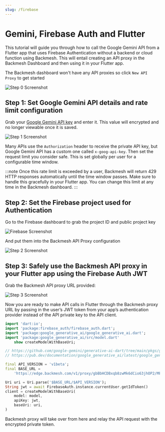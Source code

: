 ```yaml
---
slug: /firebase
---
```


# Gemini, Firebase Auth and Flutter

This tutorial will guide you through how to call the Google Gemini API from a Flutter app that uses Firebase Authentication without a backend or cloud function using Backmesh. This will entail creating an API proxy in the Backmesh Dashboard and then using it in your Flutter app.

The Backmesh dashboard won't have any API proxies so click `New API Proxy` to get started

![Step 0 Screenshot](/emptydash.png)

## Step 1: Set Google Gemini API details and rate limit configuration

Grab your [Google Gemini API key](https://aistudio.google.com/app/apikey) and enter it. This value will encrypted and no longer viewable once it is saved.

![Step 1 Screenshot](/firebase+gemini/step1.png)

Many APIs use the `Authorization` header to receive the private API key, but Google Gemini API has a custom one called `x-goog-api-key`.
Then set the request limit you consider safe. This is set globally per user for a configurable time window.

:::note
Once this rate limit is exceeded by a user, Backmesh will return 429 HTTP responses automatically until the time window passes. Make sure to handle this gracefully in your Flutter app. You can change this limit at any time in the Backmesh dashboard.
:::

## Step 2: Set the Firebase project used for Authentication

Go to the Firebase dashboard to grab the project ID and public project key

![Firebase Screenshot](/firebase+gemini/firebase.png)

And put them into the Backmesh API Proxy configuration

![Step 2 Screenshot](/firebase+gemini/step2.png)

## Step 3: Safely use the Backmesh API proxy in your Flutter app using the Firebase Auth JWT

Grab the Backmesh API proxy URL provided:

![Step 3 Screenshot](/firebase+gemini/step3.png)

Now you are ready to make API calls in Flutter through the Backmesh proxy URL by passing in the user’s JWT token from your app’s authentication provider instead of the API private key to the API client.

```dart title="gemini.dart"
import 'dart:io';
import 'package:firebase_auth/firebase_auth.dart';
import 'package:google_generative_ai/google_generative_ai.dart';
import 'package:google_generative_ai/src/model.dart'
    show createModelWithBaseUri;

// https://github.com/google-gemini/generative-ai-dart/tree/main/pkgs/google_generative_ai
// https://pub.dev/documentation/google_generative_ai/latest/google_generative_ai/google_generative_ai-library.html

final API_VERSION = 'v1beta';
final BASE_URL =
    'https://edge.backmesh.com/v1/proxy/gbBbHCDBxqb8zwMk6dCio63jhOP2/MFKiANCW8gFcOxT3YYU';

Uri uri = Uri.parse('$BASE_URL/$API_VERSION');
String jwt = await FirebaseAuth.instance.currentUser.getIdToken()
client = createModelWithBaseUri(
    model: model,
    apiKey: jwt,
    baseUri: uri,
)
```

Backmesh proxy will take over from here and relay the API request with the encrypted private token.
